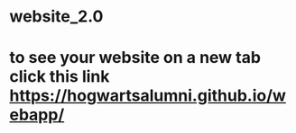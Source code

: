 # website_2.0

# to see your website on a new tab click this link https://hogwartsalumni.github.io/webapp/
